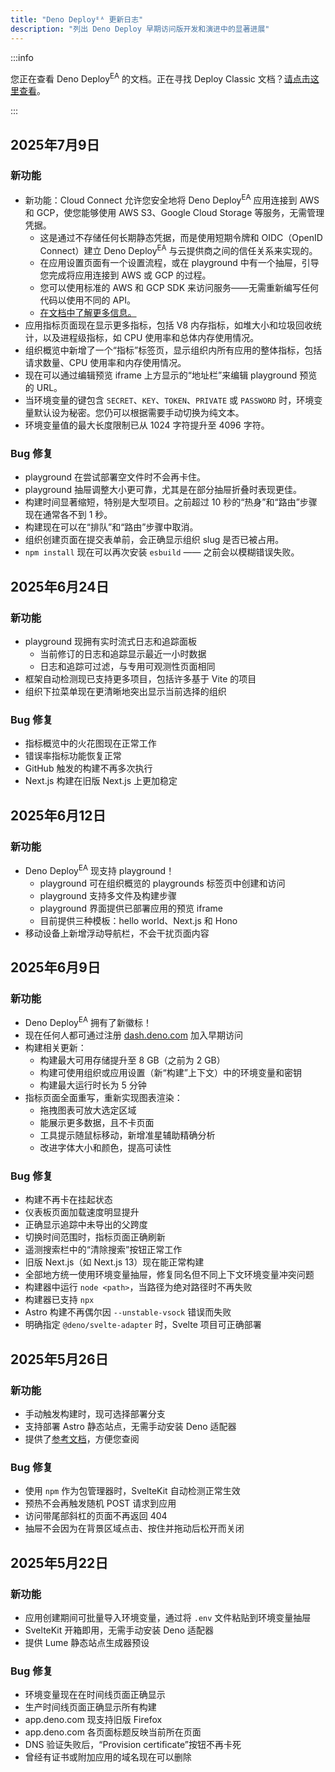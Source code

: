 ```yaml
---
title: "Deno Deployᴱᴬ 更新日志"
description: "列出 Deno Deploy 早期访问版开发和演进中的显著进展"
---
```


:::info

您正在查看 Deno Deploy<sup>EA</sup> 的文档。正在寻找
Deploy Classic 文档？[请点击这里查看](/deploy/)。

:::

## 2025年7月9日

### 新功能

- 新功能：Cloud Connect 允许您安全地将 Deno Deploy<sup>EA</sup> 应用连接到 AWS 和 GCP，使您能够使用 AWS S3、Google Cloud Storage 等服务，无需管理凭据。
  - 这是通过不存储任何长期静态凭据，而是使用短期令牌和 OIDC（OpenID Connect）建立 Deno Deploy<sup>EA</sup> 与云提供商之间的信任关系来实现的。
  - 在应用设置页面有一个设置流程，或在 playground 中有一个抽屉，引导您完成将应用连接到 AWS 或 GCP 的过程。
  - 您可以使用标准的 AWS 和 GCP SDK 来访问服务——无需重新编写任何代码以使用不同的 API。
  - [在文档中了解更多信息。](https://docs.deno.com/deploy/early-access/reference/cloud-connections/)
- 应用指标页面现在显示更多指标，包括 V8 内存指标，如堆大小和垃圾回收统计，以及进程级指标，如 CPU 使用率和总体内存使用情况。
- 组织概览中新增了一个“指标”标签页，显示组织内所有应用的整体指标，包括请求数量、CPU 使用率和内存使用情况。
- 现在可以通过编辑预览 iframe 上方显示的“地址栏”来编辑 playground 预览的 URL。
- 当环境变量的键包含 `SECRET`、`KEY`、`TOKEN`、`PRIVATE` 或 `PASSWORD` 时，环境变量默认设为秘密。您仍可以根据需要手动切换为纯文本。
- 环境变量值的最大长度限制已从 1024 字符提升至 4096 字符。

### Bug 修复

- playground 在尝试部署空文件时不会再卡住。
- playground 抽屉调整大小更可靠，尤其是在部分抽屉折叠时表现更佳。
- 构建时间显著缩短，特别是大型项目。之前超过 10 秒的“热身”和“路由”步骤现在通常各不到 1 秒。
- 构建现在可以在“排队”和“路由”步骤中取消。
- 组织创建页面在提交表单前，会正确显示组织 slug 是否已被占用。
- `npm install` 现在可以再次安装 `esbuild` —— 之前会以模糊错误失败。

## 2025年6月24日

### 新功能

- playground 现拥有实时流式日志和追踪面板
  - 当前修订的日志和追踪显示最近一小时数据
  - 日志和追踪可过滤，与专用可观测性页面相同
- 框架自动检测现已支持更多项目，包括许多基于 Vite 的项目
- 组织下拉菜单现在更清晰地突出显示当前选择的组织

### Bug 修复

- 指标概览中的火花图现在正常工作
- 错误率指标功能恢复正常
- GitHub 触发的构建不再多次执行
- Next.js 构建在旧版 Next.js 上更加稳定

## 2025年6月12日

### 新功能

- Deno Deploy<sup>EA</sup> 现支持 playground！
  - playground 可在组织概览的 playgrounds 标签页中创建和访问
  - playground 支持多文件及构建步骤
  - playground 界面提供已部署应用的预览 iframe
  - 目前提供三种模板：hello world、Next.js 和 Hono
- 移动设备上新增浮动导航栏，不会干扰页面内容

## 2025年6月9日

### 新功能

- Deno Deploy<sup>EA</sup> 拥有了新徽标！
- 现在任何人都可通过注册 [dash.deno.com](https://dash.deno.com/account#early-access) 加入早期访问
- 构建相关更新：
  - 构建最大可用存储提升至 8 GB（之前为 2 GB）
  - 构建可使用组织或应用设置（新“构建”上下文）中的环境变量和密钥
  - 构建最大运行时长为 5 分钟
- 指标页面全面重写，重新实现图表渲染：
  - 拖拽图表可放大选定区域
  - 能展示更多数据，且不卡页面
  - 工具提示随鼠标移动，新增准星辅助精确分析
  - 改进字体大小和颜色，提高可读性

### Bug 修复

- 构建不再卡在挂起状态
- 仪表板页面加载速度明显提升
- 正确显示追踪中未导出的父跨度
- 切换时间范围时，指标页面正确刷新
- 遥测搜索栏中的“清除搜索”按钮正常工作
- 旧版 Next.js（如 Next.js 13）现在能正常构建
- 全部地方统一使用环境变量抽屉，修复同名但不同上下文环境变量冲突问题
- 构建器中运行 `node <path>`，当路径为绝对路径时不再失败
- 构建器已支持 `npx`
- Astro 构建不再偶尔因 `--unstable-vsock` 错误而失败
- 明确指定 `@deno/svelte-adapter` 时，Svelte 项目可正确部署

## 2025年5月26日

### 新功能

- 手动触发构建时，现可选择部署分支
- 支持部署 Astro 静态站点，无需手动安装 Deno 适配器
- 提供了[参考文档](https://docs.deno.com/deploy/early-access/)，方便您查阅

### Bug 修复

- 使用 `npm` 作为包管理器时，SvelteKit 自动检测正常生效
- 预热不会再触发随机 POST 请求到应用
- 访问带尾部斜杠的页面不再返回 404
- 抽屉不会因为在背景区域点击、按住并拖动后松开而关闭

## 2025年5月22日

### 新功能

- 应用创建期间可批量导入环境变量，通过将 `.env` 文件粘贴到环境变量抽屉
- SvelteKit 开箱即用，无需手动安装 Deno 适配器
- 提供 Lume 静态站点生成器预设

### Bug 修复

- 环境变量现在在时间线页面正确显示
- 生产时间线页面正确显示所有构建
- app.deno.com 现支持旧版 Firefox
- app.deno.com 各页面标题反映当前所在页面
- DNS 验证失败后，“Provision certificate”按钮不再卡死
- 曾经有证书或附加应用的域名现在可以删除